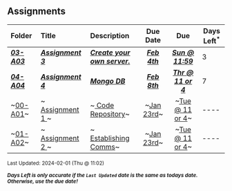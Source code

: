 ## Assignments

| Folder | Title | Description | Due Date | Due | Days Left<sup>*</sup> |
|:------|:------|:------|:-----:|:-----:|-----|
| ***<a href="https://github.com/rugbyprof/4443-5373-Mobile-Apps/tree/master/Assignments/03-A03">03-A03</a>*** | ***<a href="https://github.com/rugbyprof/4443-5373-Mobile-Apps/tree/master/Assignments/03-A03"> Assignment 3 </a>*** | ***<a href="https://github.com/rugbyprof/4443-5373-Mobile-Apps/tree/master/Assignments/03-A03"> Create your own server.</a>*** | ***<a href="https://github.com/rugbyprof/4443-5373-Mobile-Apps/tree/master/Assignments/03-A03">Feb 4th</a>*** | ***<a href="https://github.com/rugbyprof/4443-5373-Mobile-Apps/tree/master/Assignments/03-A03">Sun @ 11:59</a>*** | 3 |
| ***<a href="https://github.com/rugbyprof/4443-5373-Mobile-Apps/tree/master/Assignments/04-A04">04-A04</a>*** | ***<a href="https://github.com/rugbyprof/4443-5373-Mobile-Apps/tree/master/Assignments/04-A04"> Assignment 4 </a>*** | ***<a href="https://github.com/rugbyprof/4443-5373-Mobile-Apps/tree/master/Assignments/04-A04"> Mongo DB</a>*** | ***<a href="https://github.com/rugbyprof/4443-5373-Mobile-Apps/tree/master/Assignments/04-A04">Feb 8th</a>*** | ***<a href="https://github.com/rugbyprof/4443-5373-Mobile-Apps/tree/master/Assignments/04-A04">Thr @ 11 or 4</a>*** | 7 |
| ~<a href="https://github.com/rugbyprof/4443-5373-Mobile-Apps/tree/master/Assignments/00-A01">00-A01</a>~ | ~<a href="https://github.com/rugbyprof/4443-5373-Mobile-Apps/tree/master/Assignments/00-A01"> Assignment 1 </a>~ | ~<a href="https://github.com/rugbyprof/4443-5373-Mobile-Apps/tree/master/Assignments/00-A01"> Code Repository</a>~ | ~<a href="https://github.com/rugbyprof/4443-5373-Mobile-Apps/tree/master/Assignments/00-A01">Jan 23rd</a>~ | ~<a href="https://github.com/rugbyprof/4443-5373-Mobile-Apps/tree/master/Assignments/00-A01">Tue @ 11 or 4</a>~ | ---- |
| ~<a href="https://github.com/rugbyprof/4443-5373-Mobile-Apps/tree/master/Assignments/01-A02">01-A02</a>~ | ~<a href="https://github.com/rugbyprof/4443-5373-Mobile-Apps/tree/master/Assignments/01-A02"> Assignment 2 </a>~ | ~<a href="https://github.com/rugbyprof/4443-5373-Mobile-Apps/tree/master/Assignments/01-A02"> Establishing Comms</a>~ | ~<a href="https://github.com/rugbyprof/4443-5373-Mobile-Apps/tree/master/Assignments/01-A02">Jan 23rd</a>~ | ~<a href="https://github.com/rugbyprof/4443-5373-Mobile-Apps/tree/master/Assignments/01-A02">Tue @ 11 or 4</a>~ | ---- |

<sup>Last Updated: 2024-02-01 (Thu @ 11:02)</sup> 

<sup>***Days Left is only accurate if the `Last Updated` date is the same as todays date. Otherwise, use the due date!***</sup> 